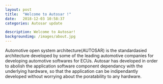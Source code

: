 ```yaml
---
layout: post
title:  "Welcome to Autosar !"
date:   2018-12-03 10:58:37
categories: Autosar update

description: Welcome to Autosar!
backgroundimg: /images/about.jpg
---
```

Automotive open system architecture(AUTOSAR) is the standardasied architecture developed by some of the leading automotive companies for developing automotive softwares for ECUs.
Autosar has developed in order to abolish the application software component dependancy with the underlying hardware, so that the 
application can be indipendantly developed without worrying about the poratability to any hardware.

